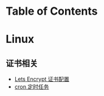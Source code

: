 # Table of Contents

# Linux

## 证书相关
- [Lets Encrypt 证书配置](LetsEncrypt配置.md)
- [cron 定时任务](cron定时任务.md)

